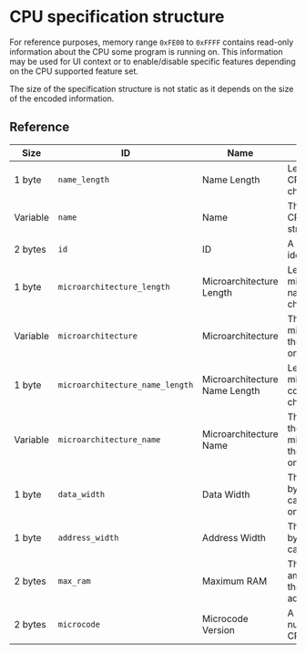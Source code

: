 # CPU specification structure

For reference purposes, memory range `0xFE00` to `0xFFFF` contains read-only information about the CPU some program is running on. This information may be used for UI context or to enable/disable specific features depending on the CPU supported feature set.

The size of the specification structure is not static as it depends on the size of the encoded information.

## Reference
| Size     | ID                              | Name                          | Description                                               |
|----------|---------------------------------|-------------------------------|-----------------------------------------------------------|
| 1 byte   | `name_length`                   | Name Length                   | Length of the CPU name in characters                      |
| Variable | `name`                          | Name                          | The name of the CPU as an ASCII string                    |
| 2 bytes  | `id`                            | ID                            | A unique model identifier                                 |
| 1 byte   | `microarchitecture_length`      | Microarchitecture Length      | Length of the microarchitecture name in characters        |
| Variable | `microarchitecture`             | Microarchitecture             | The name of the microarchitecture the CPU is based on     |
| 1 byte   | `microarchitecture_name_length` | Microarchitecture Name Length | Length of the microarchitecture codename in characters    |
| Variable | `microarchitecture_name`        | Microarchitecture Name        | The codename of the microarchitecture the CPU is based on |
| 1 byte   | `data_width`                    | Data Width                    | The number of bytes the CPU can process at once           |
| 1 byte   | `address_width`                 | Address Width                 | The number of bytes the CPU can address                   |
| 2 bytes  | `max_ram`                       | Maximum RAM                   | The highest amount of RAM the CPU can address             |
| 2 bytes  | `microcode`                     | Microcode Version             | A unique version number for the CPU microcode             |